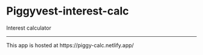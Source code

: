# Piggyvest-interest-calc
 Interest calculator
 <hr>
 This app is hosted at <a href-"https://piggy-calc.netlify.app/>https://piggy-calc.netlify.app/</a>

